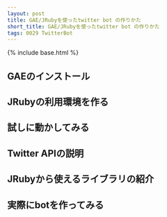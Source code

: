 ```yaml
---
layout: post
title: GAE/JRubyを使ったtwitter bot の作りかた
short_title: GAE/JRubyを使ったtwitter bot の作りかた
tags: 0029 TwitterBot
---
```

{% include base.html %}


## GAEのインストール

## JRubyの利用環境を作る

## 試しに動かしてみる

## Twitter APIの説明

## JRubyから使えるライブラリの紹介

## 実際にbotを作ってみる


